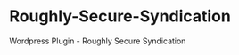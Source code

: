 Roughly-Secure-Syndication
==========================

Wordpress Plugin - Roughly Secure Syndication
